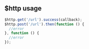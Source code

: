 ## $http usage

```javascript
$http.get('/url').success(callback);
$http.post('/url').then(function () {
  //error
}, function () {
  //error
});
```
